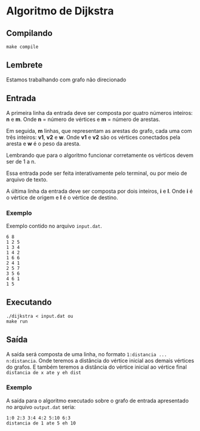 # Algoritmo de Dijkstra

## Compilando
```
make compile
```

## Lembrete
Estamos trabalhando com grafo não direcionado

## Entrada

A primeira linha da entrada deve ser composta por quatro números inteiros: **n** e **m**. Onde **n** = número de vértices e **m** = número de arestas.

Em seguida, **m** linhas, que representam as arestas do grafo, cada uma com três inteiros: **v1**, **v2** e **w**. Onde **v1** e **v2** são os vértices conectados pela aresta e **w** é o peso da aresta.

Lembrando que para o algoritmo funcionar corretamente os vérticos devem ser de 1 a n.

Essa entrada pode ser feita interativamente pelo terminal, ou por meio de arquivo de texto.

A última linha da entrada deve ser composta por dois inteiros, **i** e **l**. Onde **i** é o vértice de origem e **l** é o vértice de destino.

### Exemplo

Exemplo contido no arquivo `input.dat`.

```
6 8
1 2 5
1 3 4
1 4 2
1 6 6
2 4 1
2 5 7
3 5 6
4 6 1
1 5
```

## Executando

```
./dijkstra < input.dat ou
make run
```

## Saída

A saída será composta de uma linha, no formato `1:distancia ... n:distancia`. Onde teremos a distância do vértice inicial aos demais vértices do grafos.
E também teremos a distância do vértice inicial ao vértice final `distancia de x ate y eh dist`

### Exemplo

A saída para o algoritmo executado sobre o grafo de entrada apresentado no arquivo `output.dat` seria:

```
1:0 2:3 3:4 4:2 5:10 6:3 
distancia de 1 ate 5 eh 10
```

